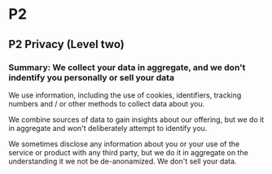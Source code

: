 # P2

## P2 Privacy (Level two)

### Summary: We collect your data in aggregate, and we don't indentify you personally or sell your data

We use information, including the use of cookies, identifiers, tracking numbers and / or other methods to collect data about you.

We combine sources of data to gain insights about our offering, but we do it in aggregate and won't deliberately attempt to identify you.

We sometimes disclose any information about you or your use of the service or product with any third party, but we do it in aggregate on the understanding it we not be de-anonamized. We don't sell your data.



